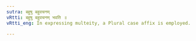 ```yaml
---
sutra: बहुषु बहुवचनम्
vRtti: बहुषु बहुवचनम् भवति ॥
vRtti_eng: In expressing multeity, a Plural case affix is employed.

---
```

